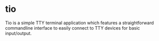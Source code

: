 # tio

Tio is a simple TTY terminal application which features a straightforward commandline interface to easily connect to TTY devices for basic input/output.